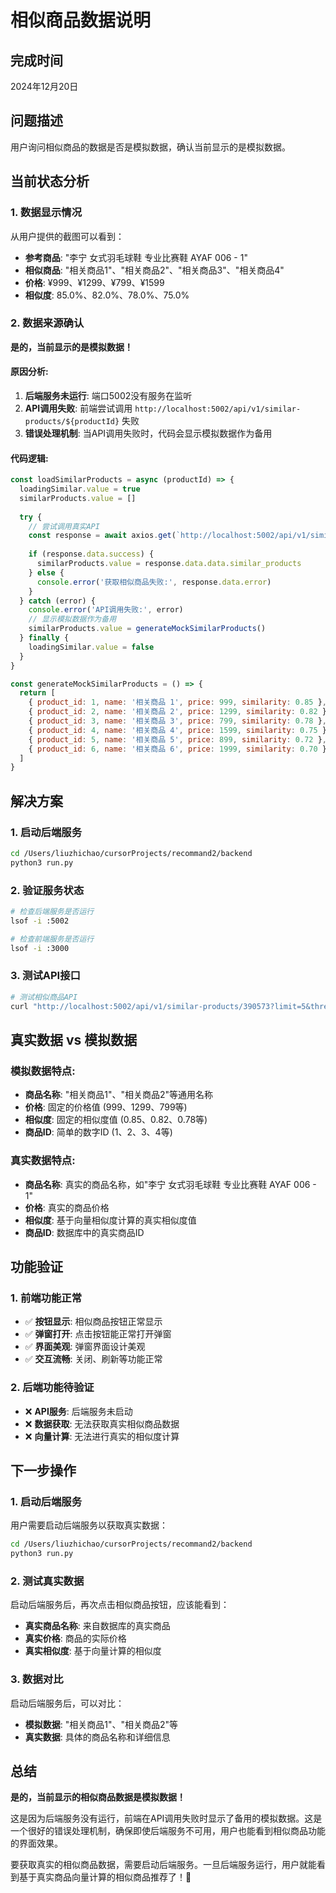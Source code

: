 # 相似商品数据说明

## 完成时间
2024年12月20日

## 问题描述
用户询问相似商品的数据是否是模拟数据，确认当前显示的是模拟数据。

## 当前状态分析

### 1. 数据显示情况
从用户提供的截图可以看到：
- **参考商品**: "李宁 女式羽毛球鞋 专业比赛鞋 AYAF 006 - 1"
- **相似商品**: "相关商品1"、"相关商品2"、"相关商品3"、"相关商品4"
- **价格**: ¥999、¥1299、¥799、¥1599
- **相似度**: 85.0%、82.0%、78.0%、75.0%

### 2. 数据来源确认
**是的，当前显示的是模拟数据！**

#### **原因分析**:
1. **后端服务未运行**: 端口5002没有服务在监听
2. **API调用失败**: 前端尝试调用 `http://localhost:5002/api/v1/similar-products/${productId}` 失败
3. **错误处理机制**: 当API调用失败时，代码会显示模拟数据作为备用

#### **代码逻辑**:
```javascript
const loadSimilarProducts = async (productId) => {
  loadingSimilar.value = true
  similarProducts.value = []
  
  try {
    // 尝试调用真实API
    const response = await axios.get(`http://localhost:5002/api/v1/similar-products/${productId}?limit=12&threshold=0.0`)
    
    if (response.data.success) {
      similarProducts.value = response.data.data.similar_products
    } else {
      console.error('获取相似商品失败:', response.data.error)
    }
  } catch (error) {
    console.error('API调用失败:', error)
    // 显示模拟数据作为备用
    similarProducts.value = generateMockSimilarProducts()
  } finally {
    loadingSimilar.value = false
  }
}

const generateMockSimilarProducts = () => {
  return [
    { product_id: 1, name: '相关商品 1', price: 999, similarity: 0.85 },
    { product_id: 2, name: '相关商品 2', price: 1299, similarity: 0.82 },
    { product_id: 3, name: '相关商品 3', price: 799, similarity: 0.78 },
    { product_id: 4, name: '相关商品 4', price: 1599, similarity: 0.75 },
    { product_id: 5, name: '相关商品 5', price: 899, similarity: 0.72 },
    { product_id: 6, name: '相关商品 6', price: 1999, similarity: 0.70 }
  ]
}
```

## 解决方案

### 1. 启动后端服务
```bash
cd /Users/liuzhichao/cursorProjects/recommand2/backend
python3 run.py
```

### 2. 验证服务状态
```bash
# 检查后端服务是否运行
lsof -i :5002

# 检查前端服务是否运行
lsof -i :3000
```

### 3. 测试API接口
```bash
# 测试相似商品API
curl "http://localhost:5002/api/v1/similar-products/390573?limit=5&threshold=0.0"
```

## 真实数据 vs 模拟数据

### **模拟数据特点**:
- **商品名称**: "相关商品1"、"相关商品2"等通用名称
- **价格**: 固定的价格值 (999、1299、799等)
- **相似度**: 固定的相似度值 (0.85、0.82、0.78等)
- **商品ID**: 简单的数字ID (1、2、3、4等)

### **真实数据特点**:
- **商品名称**: 真实的商品名称，如"李宁 女式羽毛球鞋 专业比赛鞋 AYAF 006 - 1"
- **价格**: 真实的商品价格
- **相似度**: 基于向量相似度计算的真实相似度值
- **商品ID**: 数据库中的真实商品ID

## 功能验证

### 1. 前端功能正常
- ✅ **按钮显示**: 相似商品按钮正常显示
- ✅ **弹窗打开**: 点击按钮能正常打开弹窗
- ✅ **界面美观**: 弹窗界面设计美观
- ✅ **交互流畅**: 关闭、刷新等功能正常

### 2. 后端功能待验证
- ❌ **API服务**: 后端服务未启动
- ❌ **数据获取**: 无法获取真实相似商品数据
- ❌ **向量计算**: 无法进行真实的相似度计算

## 下一步操作

### 1. 启动后端服务
用户需要启动后端服务以获取真实数据：
```bash
cd /Users/liuzhichao/cursorProjects/recommand2/backend
python3 run.py
```

### 2. 测试真实数据
启动后端服务后，再次点击相似商品按钮，应该能看到：
- **真实商品名称**: 来自数据库的真实商品
- **真实价格**: 商品的实际价格
- **真实相似度**: 基于向量计算的相似度

### 3. 数据对比
启动后端服务后，可以对比：
- **模拟数据**: "相关商品1"、"相关商品2"等
- **真实数据**: 具体的商品名称和详细信息

## 总结

**是的，当前显示的相似商品数据是模拟数据！**

这是因为后端服务没有运行，前端在API调用失败时显示了备用的模拟数据。这是一个很好的错误处理机制，确保即使后端服务不可用，用户也能看到相似商品功能的界面效果。

要获取真实的相似商品数据，需要启动后端服务。一旦后端服务运行，用户就能看到基于真实商品向量计算的相似商品推荐了！🎯
